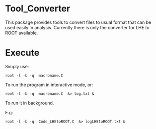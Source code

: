 # Tool_Converter

This package provides tools to convert files to usual format that can be used easily in analysis.
Currently there is only the converter for LHE to ROOT available.

# Execute

Simply use:
```
root -l -b -q  macroname.C
```

To run the program in interactive mode, or:
```
root -l -b -q  macroname.C  &> log.txt &
```

To run it in background.

E.g:
```
root -l -b -q  Code_LHEtoROOT.C  &> logLHEtoROOT.txt &
```
